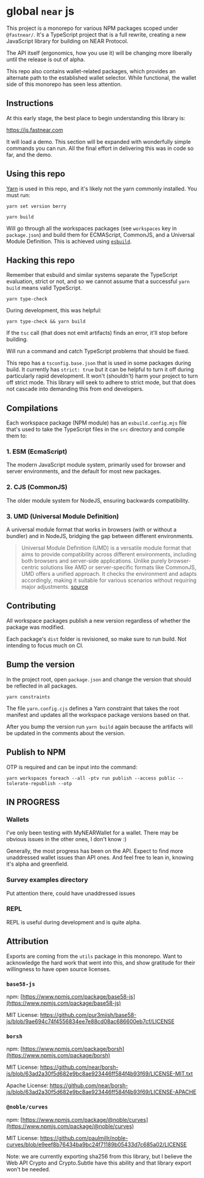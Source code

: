 # global `near` js

This project is a monorepo for various NPM packages scoped under `@fastnear/`. It's a TypeScript project that is a full rewrite, creating a new JavaScript library for building on NEAR Protocol.

The API itself (ergonomics, how you use it) will be changing more liberally until the release is out of alpha.

This repo also contains wallet-related packages, which provides an alternate path to the established wallet selector. While functional, the wallet side of this monorepo has seen less attention.

## Instructions

At this early stage, the best place to begin understanding this library is:

https://js.fastnear.com

It will load a demo. This section will be expanded with wonderfully simple commands you can run. All the final effort in delivering this was in code so far, and the demo.

## Using this repo

[Yarn](https://yarnpkg.com/getting-started/install) is used in this repo, and it's likely not the yarn commonly installed. You must run:

    yarn set version berry

    yarn build

Will go through all the workspaces packages (see `workspaces` key in `package.json`) and build them for ECMAScript, CommonJS, and a Universal Module Definition. This is achieved using [`esbuild`](https://esbuild.github.io).

## Hacking this repo

Remember that esbuild and similar systems separate the TypeScript evaluation, strict or not, and so we cannot assume that a successful `yarn build` means valid TypeScript.

    yarn type-check

During development, this was helpful:

    yarn type-check && yarn build

If the `tsc` call (that does not emit artifacts) finds an error, it'll stop before building.

Will run a command and catch TypeScript problems that should be fixed.

This repo has a `tsconfig.base.json` that is used in some packages during build. It currently has `strict: true` but it can be helpful to turn it off during particularly rapid development. It won't (shouldn't) harm your project to turn off strict mode. This library will seek to adhere to strict mode, but that does not cascade into demanding this from end developers.

## Compilations

Each workspace package (NPM module) has an `esbuild.config.mjs` file that's used to take the TypeScript files in the `src` directory and compile them to:

### 1. ESM (EcmaScript)

The modern JavaScript module system, primarily used for browser and server environments, and the default for most new packages.

### 2. CJS (CommonJS)

The older module system for NodeJS, ensuring backwards compatibility.

### 3. UMD (Universal Module Definition)

A universal module format that works in browsers (with or without a bundler) and in NodeJS, bridging the gap between different environments.

>Universal Module Definition (UMD) is a versatile module format that aims to provide compatibility across different environments, including both browsers and server-side applications. Unlike purely browser-centric solutions like AMD or server-specific formats like CommonJS, UMD offers a unified approach. It checks the environment and adapts accordingly, making it suitable for various scenarios without requiring major adjustments.
[source](https://www.devzery.com/post/your-guide-to-universal-module-definition)

## Contributing

All workspace packages publish a new version regardless of whether the package was modified.

Each package's `dist` folder is revisioned, so make sure to run build. Not intending to focus much on CI. 

## Bump the version

In the project root, open `package.json` and change the version that should be reflected in all packages.

    yarn constraints

The file `yarn.config.cjs` defines a Yarn constraint that takes the root manifest and updates all the workspace package versions based on that.

After you bump the version run `yarn build` again because the artifacts will be updated in the comments about the version.

## Publish to NPM

OTP is required and can be input into the command:

    yarn workspaces foreach --all -ptv run publish --access public --tolerate-republish --otp 

## IN PROGRESS

### Wallets

I've only been testing with MyNEARWallet for a wallet. There may be obvious issues in the other ones, I don't know :)

Generally, the most progress has been on the API. Expect to find more unaddressed wallet issues than API ones. And feel free to lean in, knowing it's alpha and greenfield. 

### Survey examples directory

Put attention there, could have unaddressed issues

### REPL

REPL is useful during development and is quite alpha.

## Attribution

Exports are coming from the `utils` package in this monorepo. Want to acknowledge the hard work that went into this, and show gratitude for their willingness to have open source licenses.

### `base58-js`

npm: [https://www.npmjs.com/package/base58-js](https://www.npmjs.com/package/base58-js)

MIT License:
https://github.com/pur3miish/base58-js/blob/9ae694c74f4556834ee7e88cd08ac686600eb7cf/LICENSE

### `borsh`

npm: [https://www.npmjs.com/package/borsh](https://www.npmjs.com/package/borsh)

MIT License:
https://github.com/near/borsh-js/blob/63ad2a30f5d682e9bc8ae923446ff584f4b93f69/LICENSE-MIT.txt

Apache License:
https://github.com/near/borsh-js/blob/63ad2a30f5d682e9bc8ae923446ff584f4b93f69/LICENSE-APACHE

### `@noble/curves`

npm: [https://www.npmjs.com/package/@noble/curves](https://www.npmjs.com/package/@noble/curves)

MIT License:
https://github.com/paulmillr/noble-curves/blob/e9eef8b76434ba9bc24f71189b05433d7c685a02/LICENSE

Note: we are currently exporting sha256 from this library, but I believe the Web API Crypto and Crypto.Subtle have this ability and that library export won't be needed.
